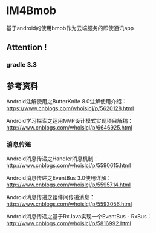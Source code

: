 # IM4Bmob
基于android的使用bmob作为云端服务的即使通讯app

## Attention !

### gradle 3.3

## 参考资料

Android注解使用之ButterKnife 8.0注解使用介绍：https://www.cnblogs.com/whoislcj/p/5620128.html

Android学习探索之运用MVP设计模式实现项目解耦：http://www.cnblogs.com/whoislcj/p/6646925.html

### 消息传递

Android消息传递之Handler消息机制：http://www.cnblogs.com/whoislcj/p/5590615.html

Android消息传递之EventBus 3.0使用详解：http://www.cnblogs.com/whoislcj/p/5595714.html

Android消息传递之组件间传递消息：http://www.cnblogs.com/whoislcj/p/5593056.html

Android消息传递之基于RxJava实现一个EventBus - RxBus：http://www.cnblogs.com/whoislcj/p/5816992.html

